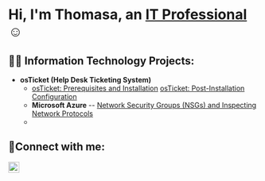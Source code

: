 
<h1>Hi, I'm Thomasa, an <a href="https://linkedin.com/in/Thomasa">IT Professional</a>☺</h1>

<h2>👨‍💻 Information Technology Projects:</h2>

- <b>osTicket (Help Desk Ticketing System)</b>
  - [osTicket: Prerequisites and Installation](https://github.com/Thomasa696/osticket-prereqs)
    [osTicket: Post-Installation Configuration](https://github.com/Thomasa696/post-install-config)
  - <b>Microsoft Azure</b> 
  -- [Network Security Groups (NSGs) and Inspecting Network Protocols](https://github.com/Thomasa696/azure-network-protocols) 
  - 

<h2>🤳Connect with me:</h2>


[<img align="left" alt="Thomase-Horton | LinkedIn" width="22px" src="https://cdn.jsdelivr.net/npm/simple-icons@v3/icons/linkedin.svg" />][linkedin]



[linkedin]: https://linkedin.com/in/Thomase-Horton
